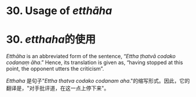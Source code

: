 # **30. Usage of** *etthāha* 
# 30. *etthaha***的使用**
 
 *Etthāha* is an abbreviated form of the sentence, “*Ettha ṭhatvā codako codanaṃ āha*.” Hence, its translation is given as, “having stopped at this point, the opponent 
utters the criticism”.

*Etthaha* 是句子"*Ettha thatva codako codanam aha*."的缩写形式。因此，它的翻译是，"对手批评道，在这一点上停下来"。